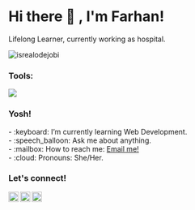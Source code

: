 # <strong>Hi there :wave: , I'm Farhan!</strong>
Lifelong Learner, currently working as hospital.
<p align="left"> <img src="https://komarev.com/ghpvc/?username=goonesmile&label=Profile%20views&color=0e75b6&style=flat" alt="isrealodejobi" />
</p>

### <summary><strong>Tools:</strong></summary>
<p>
    <img src="https://img.shields.io/badge/Text%20Editor-Visual%20Studio%20Code-blue?&logo=visual%20studio%20code&logoColor=blue" />
</p>

### <summary><strong>Yosh!</strong></summary>
<p>
    - :keyboard: I’m currently learning Web Development. </br>
    - :speech_balloon: Ask me about anything.</br>
    - :mailbox: How to reach me: <a href="mailto:farhanpoetra011@gmail.com">Email me!</a>  </br>
    - :cloud: Pronouns: She/Her. </br>
<p>
 
### <summary><strong>Let's connect!</strong></summary>
<a href="https://twitter.com/FarhanA68418">
  <img align="left" alt="Goo's Twitter" width="20px" src="https://simpleicons.now.sh/twitter/495f7e" />
</a>
<a href="https://www.instagram.com/farhnaldy__/">
  <img align="left" alt="Goo's Instagram" width="20px" src="https://simpleicons.now.sh/instagram/495f7e" />
</a>
<a href="https://yours.com/">
  <img align="left" alt="Goo's Blog" width="20px" src="https://simpleicons.now.sh/blogger/495f7e" />
</a>
